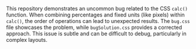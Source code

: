 This repository demonstrates an uncommon bug related to the CSS `calc()` function.  When combining percentages and fixed units (like pixels) within `calc()`, the order of operations can lead to unexpected results. The `bug.css` file showcases the problem, while `bugSolution.css` provides a corrected approach. This issue is subtle and can be difficult to debug, particularly in complex layouts.